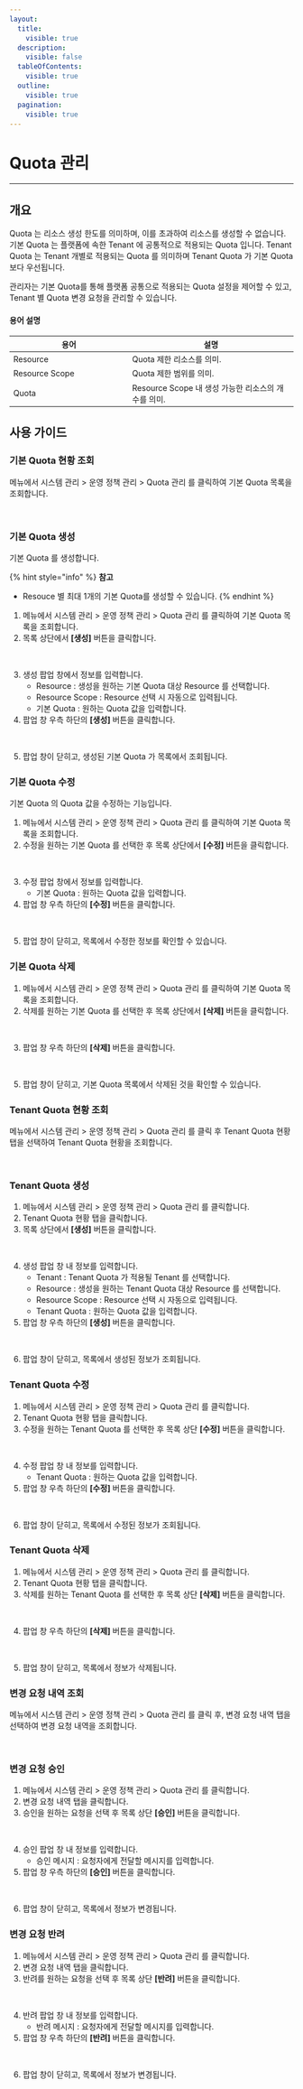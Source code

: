 ```yaml
---
layout:
  title:
    visible: true
  description:
    visible: false
  tableOfContents:
    visible: true
  outline:
    visible: true
  pagination:
    visible: true
---
```


# Quota 관리

***

## 개요

Quota 는 리소스 생성 한도를 의미하며, 이를 초과하여 리소스를 생성할 수 없습니다. 기본 Quota 는 플랫폼에 속한 Tenant 에 공통적으로 적용되는 Quota 입니다. Tenant Quota 는 Tenant 개별로 적용되는 Quota 를 의미하며 Tenant Quota 가 기본 Quota 보다 우선됩니다.

관리자는 기본 Quota를 통해 플랫폼 공통으로 적용되는 Quota 설정을 제어할 수 있고, Tenant 별 Quota 변경 요청을 관리할 수 있습니다.

#### 용어 설명

<table><thead><tr><th width="196.78411910669973">용어</th><th>설명</th></tr></thead><tbody><tr><td>Resource</td><td>Quota 제한 리소스를 의미.</td></tr><tr><td>Resource Scope</td><td>Quota 제한 범위를 의미.</td></tr><tr><td>Quota</td><td> Resource Scope 내 생성 가능한 리소스의 개수를 의미.</td></tr></tbody></table>



## 사용 가이드

### 기본 Quota 현황 조회

메뉴에서 시스템 관리 > 운영 정책 관리 > Quota 관리 를 클릭하여 기본 Quota 목록을 조회합니다.

<figure><img src="../../.gitbook/assets/스크린샷 2024-01-31 오후 1.53.43.png" alt=""><figcaption></figcaption></figure>

### 기본 Quota 생성

기본 Quota 를 생성합니다.

{% hint style="info" %}
**참고**

* Resouce 별 최대 1개의 기본 Quota를 생성할 수 있습니다.
{% endhint %}

1. 메뉴에서 시스템 관리 > 운영 정책 관리 > Quota 관리 를 클릭하여 기본 Quota 목록을 조회합니다.
2. 목록 상단에서 **\[생성]** 버튼을 클릭합니다.

<figure><img src="../../.gitbook/assets/스크린샷 2024-01-31 오후 1.54.02.png" alt=""><figcaption></figcaption></figure>

3. 생성 팝업 창에서 정보를 입력합니다.
   * Resource : 생성을 원하는 기본 Quota 대상 Resource 를 선택합니다.
   * Resource Scope : Resource 선택 시 자동으로 입력됩니다.
   * 기본 Quota : 원하는 Quota 값을 입력합니다.
4. 팝업 창 우측 하단의 **\[생성]** 버튼을 클릭합니다.

<figure><img src="../../.gitbook/assets/스크린샷 2024-01-30 오후 5.47.24.png" alt=""><figcaption></figcaption></figure>

5. 팝업 창이 닫히고, 생성된 기본 Quota 가 목록에서 조회됩니다.

### 기본 Quota 수정

기본 Quota 의 Quota 값을 수정하는 기능입니다.

1. 메뉴에서 시스템 관리 > 운영 정책 관리 > Quota 관리 를 클릭하여 기본 Quota 목록을 조회합니다.
2. 수정을 원하는 기본 Quota 를 선택한 후 목록 상단에서 **\[수정]** 버튼을 클릭합니다.

<figure><img src="../../.gitbook/assets/스크린샷 2024-01-31 오후 1.54.23.png" alt=""><figcaption></figcaption></figure>

3. 수정 팝업 창에서 정보를 입력합니다.
   * 기본 Quota : 원하는 Quota 값을 입력합니다.
4. 팝업 창 우측 하단의 **\[수정]** 버튼을 클릭합니다.

<figure><img src="../../.gitbook/assets/스크린샷 2024-01-30 오후 5.53.19.png" alt=""><figcaption></figcaption></figure>

5. 팝업 창이 닫히고, 목록에서 수정한 정보를 확인할 수 있습니다.

### 기본 Quota 삭제

1. 메뉴에서 시스템 관리 > 운영 정책 관리 > Quota 관리 를 클릭하여 기본 Quota 목록을 조회합니다.
2. 삭제를 원하는 기본 Quota 를 선택한 후 목록 상단에서 **\[삭제]** 버튼을 클릭합니다.

<figure><img src="../../.gitbook/assets/스크린샷 2024-01-31 오후 1.54.40.png" alt=""><figcaption></figcaption></figure>

3. 팝업 창 우측 하단의 **\[삭제]** 버튼을 클릭합니다.

<figure><img src="../../.gitbook/assets/스크린샷 2024-01-30 오후 5.57.49.png" alt=""><figcaption></figcaption></figure>

5. 팝업 창이 닫히고, 기본 Quota 목록에서 삭제된 것을 확인할 수 있습니다.

### Tenant Quota 현황 조회

메뉴에서 시스템 관리 > 운영 정책 관리 > Quota 관리 를 클릭 후 Tenant Quota 현황 탭을 선택하여 Tenant Quota 현황을 조회합니다.

<figure><img src="../../.gitbook/assets/스크린샷 2024-01-31 오후 1.55.39.png" alt=""><figcaption></figcaption></figure>

### Tenant Quota 생성

1. 메뉴에서 시스템 관리 > 운영 정책 관리 > Quota 관리 를 클릭합니다.
2. Tenant Quota 현황 탭을 클릭합니다.
3. 목록 상단에서 **\[생성]** 버튼을 클릭합니다.

<figure><img src="../../.gitbook/assets/스크린샷 2024-01-31 오후 1.55.52.png" alt=""><figcaption></figcaption></figure>

4. 생성 팝업 창 내 정보를 입력합니다.
   * Tenant : Tenant Quota 가 적용될 Tenant 를 선택합니다.
   * Resource : 생성을 원하는 Tenant Quota 대상 Resource 를 선택합니다.
   * Resource Scope : Resource 선택 시 자동으로 입력됩니다.
   * Tenant Quota : 원하는 Quota 값을 입력합니다.
5. 팝업 창 우측 하단의 **\[생성]** 버튼을 클릭합니다.

<figure><img src="../../.gitbook/assets/스크린샷 2024-01-31 오후 1.56.17.png" alt=""><figcaption></figcaption></figure>

6. 팝업 창이 닫히고, 목록에서 생성된 정보가 조회됩니다.

### Tenant Quota 수정

1. 메뉴에서 시스템 관리 > 운영 정책 관리 > Quota 관리 를 클릭합니다.
2. Tenant Quota 현황 탭을 클릭합니다.
3. 수정을 원하는 Tenant Quota 를 선택한 후 목록 상단 **\[수정]** 버튼을 클릭합니다.

<figure><img src="../../.gitbook/assets/스크린샷 2024-01-31 오후 1.56.30.png" alt=""><figcaption></figcaption></figure>

4. 수정 팝업 창 내 정보를 입력합니다.
   * Tenant Quota : 원하는 Quota 값을 입력합니다.
5. 팝업 창 우측 하단의 **\[수정]** 버튼을 클릭합니다.

<figure><img src="../../.gitbook/assets/스크린샷 2024-01-31 오후 1.56.42.png" alt=""><figcaption></figcaption></figure>

6. 팝업 창이 닫히고, 목록에서 수정된 정보가 조회됩니다.

### Tenant Quota 삭제

1. 메뉴에서 시스템 관리 > 운영 정책 관리 > Quota 관리 를 클릭합니다.
2. Tenant Quota 현황 탭을 클릭합니다.
3. 삭제를 원하는 Tenant Quota 를 선택한 후 목록 상단 **\[삭제]** 버튼을 클릭합니다.

<figure><img src="../../.gitbook/assets/스크린샷 2024-01-31 오후 1.56.56.png" alt=""><figcaption></figcaption></figure>

4. 팝업 창 우측 하단의 **\[삭제]** 버튼을 클릭합니다.

<figure><img src="broken-reference" alt=""><figcaption></figcaption></figure>

5. 팝업 창이 닫히고, 목록에서 정보가 삭제됩니다.

### 변경 요청 내역 조회

메뉴에서 시스템 관리 > 운영 정책 관리 > Quota 관리 를 클릭 후, 변경 요청 내역 탭을 선택하여 변경 요청 내역을 조회합니다.

<figure><img src="../../.gitbook/assets/스크린샷 2024-01-31 오후 2.13.44.png" alt=""><figcaption></figcaption></figure>

### 변경 요청 승인

1. 메뉴에서 시스템 관리 > 운영 정책 관리 > Quota 관리 를 클릭합니다.
2. 변경 요청 내역 탭을 클릭합니다.
3. 승인을 원하는 요청을 선택 후 목록 상단 **\[승인]** 버튼을 클릭합니다.

<figure><img src="../../.gitbook/assets/스크린샷 2024-01-31 오후 1.59.46.png" alt=""><figcaption></figcaption></figure>

4. 승인 팝업 창 내 정보를 입력합니다.
   * 승인 메시지 : 요청자에게 전달할 메시지를 입력합니다.
5. 팝업 창 우측 하단의 **\[승인]** 버튼을 클릭합니다.

<figure><img src="../../.gitbook/assets/스크린샷 2024-01-31 오후 1.59.59.png" alt=""><figcaption></figcaption></figure>

6. 팝업 창이 닫히고, 목록에서 정보가 변경됩니다.

### 변경 요청 반려

1. 메뉴에서 시스템 관리 > 운영 정책 관리 > Quota 관리 를 클릭합니다.
2. 변경 요청 내역 탭을 클릭합니다.
3. 반려를 원하는 요청을 선택 후 목록 상단 **\[반려]** 버튼을 클릭합니다.

<figure><img src="../../.gitbook/assets/스크린샷 2024-01-31 오후 2.00.16.png" alt=""><figcaption></figcaption></figure>

4. 반려 팝업 창 내 정보를 입력합니다.
   * 반려 메시지 : 요청자에게 전달할 메시지를 입력합니다.
5. 팝업 창 우측 하단의 **\[반려]** 버튼을 클릭합니다.

<figure><img src="../../.gitbook/assets/스크린샷 2024-01-31 오후 2.00.29.png" alt=""><figcaption></figcaption></figure>

6. 팝업 창이 닫히고, 목록에서 정보가 변경됩니다.
